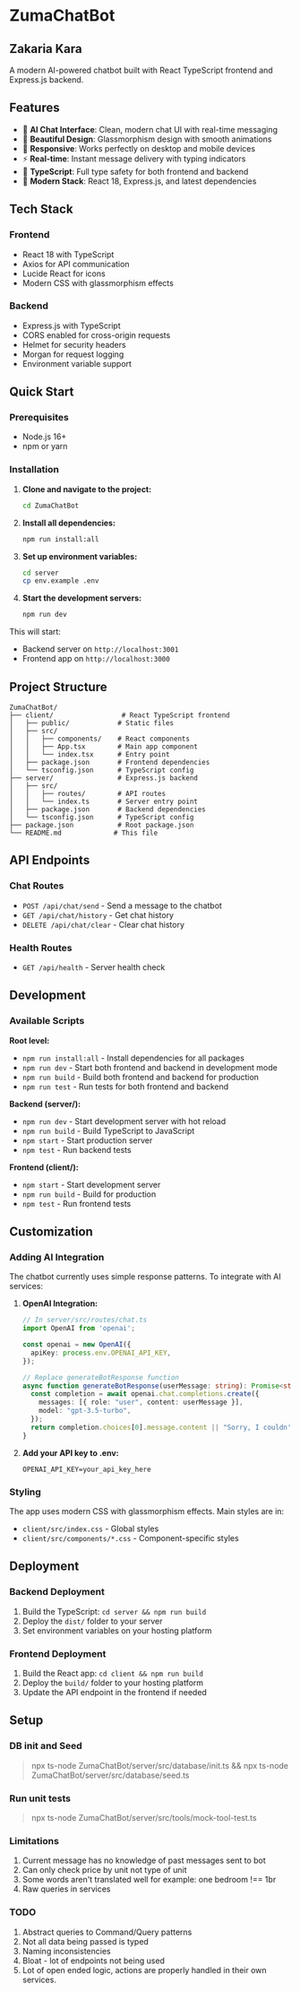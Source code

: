 # ZumaChatBot
## Zakaria Kara

A modern AI-powered chatbot built with React TypeScript frontend and Express.js backend.

## Features

- 🤖 **AI Chat Interface**: Clean, modern chat UI with real-time messaging
- 🎨 **Beautiful Design**: Glassmorphism design with smooth animations
- 📱 **Responsive**: Works perfectly on desktop and mobile devices
- ⚡ **Real-time**: Instant message delivery with typing indicators
- 🔧 **TypeScript**: Full type safety for both frontend and backend
- 🚀 **Modern Stack**: React 18, Express.js, and latest dependencies

## Tech Stack

### Frontend
- React 18 with TypeScript
- Axios for API communication
- Lucide React for icons
- Modern CSS with glassmorphism effects

### Backend
- Express.js with TypeScript
- CORS enabled for cross-origin requests
- Helmet for security headers
- Morgan for request logging
- Environment variable support

## Quick Start

### Prerequisites
- Node.js 16+ 
- npm or yarn

### Installation

1. **Clone and navigate to the project:**
   ```bash
   cd ZumaChatBot
   ```

2. **Install all dependencies:**
   ```bash
   npm run install:all
   ```

3. **Set up environment variables:**
   ```bash
   cd server
   cp env.example .env
   ```

4. **Start the development servers:**
   ```bash
   npm run dev
   ```

This will start:
- Backend server on `http://localhost:3001`
- Frontend app on `http://localhost:3000`

## Project Structure

```
ZumaChatBot/
├── client/                 # React TypeScript frontend
│   ├── public/            # Static files
│   ├── src/
│   │   ├── components/    # React components
│   │   ├── App.tsx        # Main app component
│   │   └── index.tsx      # Entry point
│   ├── package.json       # Frontend dependencies
│   └── tsconfig.json      # TypeScript config
├── server/                # Express.js backend
│   ├── src/
│   │   ├── routes/        # API routes
│   │   └── index.ts       # Server entry point
│   ├── package.json       # Backend dependencies
│   └── tsconfig.json      # TypeScript config
├── package.json           # Root package.json
└── README.md             # This file
```

## API Endpoints

### Chat Routes
- `POST /api/chat/send` - Send a message to the chatbot
- `GET /api/chat/history` - Get chat history
- `DELETE /api/chat/clear` - Clear chat history

### Health Routes
- `GET /api/health` - Server health check

## Development

### Available Scripts

**Root level:**
- `npm run install:all` - Install dependencies for all packages
- `npm run dev` - Start both frontend and backend in development mode
- `npm run build` - Build both frontend and backend for production
- `npm run test` - Run tests for both frontend and backend

**Backend (server/):**
- `npm run dev` - Start development server with hot reload
- `npm run build` - Build TypeScript to JavaScript
- `npm start` - Start production server
- `npm test` - Run backend tests

**Frontend (client/):**
- `npm start` - Start development server
- `npm run build` - Build for production
- `npm test` - Run frontend tests

## Customization

### Adding AI Integration

The chatbot currently uses simple response patterns. To integrate with AI services:

1. **OpenAI Integration:**
   ```typescript
   // In server/src/routes/chat.ts
   import OpenAI from 'openai';
   
   const openai = new OpenAI({
     apiKey: process.env.OPENAI_API_KEY,
   });
   
   // Replace generateBotResponse function
   async function generateBotResponse(userMessage: string): Promise<string> {
     const completion = await openai.chat.completions.create({
       messages: [{ role: "user", content: userMessage }],
       model: "gpt-3.5-turbo",
     });
     return completion.choices[0].message.content || "Sorry, I couldn't process that.";
   }
   ```

2. **Add your API key to .env:**
   ```
   OPENAI_API_KEY=your_api_key_here
   ```

### Styling

The app uses modern CSS with glassmorphism effects. Main styles are in:
- `client/src/index.css` - Global styles
- `client/src/components/*.css` - Component-specific styles

## Deployment

### Backend Deployment
1. Build the TypeScript: `cd server && npm run build`
2. Deploy the `dist/` folder to your server
3. Set environment variables on your hosting platform

### Frontend Deployment
1. Build the React app: `cd client && npm run build`
2. Deploy the `build/` folder to your hosting platform
3. Update the API endpoint in the frontend if needed

## Setup 

### DB init and Seed
> npx ts-node ZumaChatBot/server/src/database/init.ts && npx ts-node ZumaChatBot/server/src/database/seed.ts

### Run unit tests
> npx ts-node ZumaChatBot/server/src/tools/mock-tool-test.ts

### Limitations
1. Current message has no knowledge of past messages sent to bot
2. Can only check price by unit not type of unit
3. Some words aren't translated well for example: one bedroom !== 1br
4. Raw queries in services

### TODO
1. Abstract queries to Command/Query patterns
2. Not all data being passed is typed
3. Naming inconsistencies
4. Bloat - lot of endpoints not being used
5. Lot of open ended logic, actions are properly handled in their own services.
